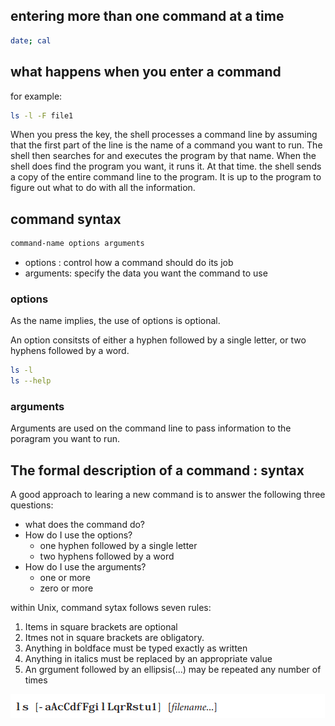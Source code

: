 ## entering more than  one command at a time

```bash
date; cal
```

## what happens when you enter a command

for example:
```bash
ls -l -F file1
```

When you press the <Return> key, the shell processes a command line by assuming that the first part of the line is the name of a command you want to run. The shell then searches for and executes the program by that name. 
When the shell does find the program you want, it runs it. At that time. the shell sends a copy of the entire command line to the program. It is up to the program to figure out what to do with all the information.

## command syntax

```bash
command-name options arguments
```
- options : control how a command should do its job
- arguments: specify the data you want the command to use
  
### options

As the name implies, the use of options is optional.

An option consitsts of either a hyphen followed by a single letter, or two hyphens followed by  a word.
```bash
ls -l  
ls --help
```
### arguments

Arguments are used on the command line to pass information  to the poragram you want to run.

## The formal description of a command : syntax

A good approach to learing a new command is to answer the following three questions:
- what does the command do?
- How do I use the options?
  - one hyphen followed by a single letter
  - two hyphens followed by a word
- How do I use the arguments?
  - one or more
  - zero or more

within Unix, command sytax follows seven rules:
1. Items in square brackets are optional
2. Itmes not in square brackets are obligatory.
3. Anything in boldface must be typed exactly as written
4. Anything in italics must be replaced by an appropriate  value
5. An grgument followed by an ellipsis(...) may be repeated any number of times

![](https://raw.githubusercontent.com/fray-hao/images/master/20190327154904.png)

